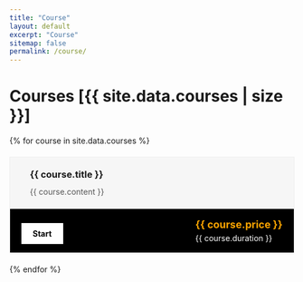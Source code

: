 ```yaml
---
title: "Course"
layout: default
excerpt: "Course"
sitemap: false
permalink: /course/
---
```

<style>
.course-card {
  max-width: 600px;
  border: 1px solid #eee;
  margin: 20px auto;
}

.course-description {
  background-color: #f6f6f6;
  padding: 20px;
  display: flex;
  align-items: flex-start;
  gap: 15px;
}

.course-icon {
  font-size: 28px;
  color: #f7941d;
  flex-shrink: 0;
}

.course-text h3 {
  margin-top: 0;
  margin-bottom: 10px;
}

.course-text p {
  margin: 0;
  line-height: 1.5;
  color: #555;
}

.course-footer {
  background-color: black;
  color: white;
  display: flex;
  justify-content: space-between;
  align-items: center;
  padding: 15px 20px;
  flex-wrap: wrap;
}

.course-price {
  color: orange;
  font-weight: bold;
  font-size: 18px;
}

.course-price del {
  color: white;
  font-size: 16px;
  margin-left: 5px;
}

.course-duration {
  font-size: 14px;
  display: block;
  margin-top: 5px;
}

.course-btn {
  background-color: white;
  color: black;
  padding: 10px 20px;
  text-decoration: none;
  font-weight: bold;
  margin-top: 10px;
}

@media (max-width: 480px) {
  .course-description {
    flex-direction: column;
  }

  .course-footer {
    flex-direction: column;
    align-items: flex-start;
  }

  .course-btn {
    width: 100%;
    text-align: center;
  }
}
</style>
# Courses [{{ site.data.courses | size }}]
<ul class="list-unstyled" style="margin-left: 0; padding-left: 0;">
    {% for course in site.data.courses %}
    <div class="course-card">
        <div class="course-description">
            <div class="course-icon"></div>
            <div class="course-text">
                <h3>{{ course.title }}</h3>
                <p>{{ course.content }}</p>
            </div>
        </div>
        <div class="course-footer">
            <a href="{{ course.link }}" class="course-btn">Start</a>
            <div>
                <span class="course-price">{{ course.price }}</span>
                <span class="course-duration">{{ course.duration }}</span>
            </div>
        </div>
    </div>
    {% endfor %}
</ul>
